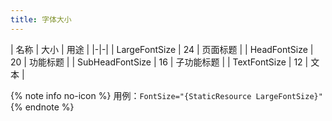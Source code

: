 ```yaml
---
title: 字体大小
---
```


| 名称 | 大小 | 用途 |
|-|-|
| LargeFontSize | 24 | 页面标题 |
| HeadFontSize | 20 | 功能标题 |
| SubHeadFontSize | 16 | 子功能标题 |
| TextFontSize | 12 | 文本 |

{% note info no-icon %}
用例：`FontSize="{StaticResource LargeFontSize}"`
{% endnote %}